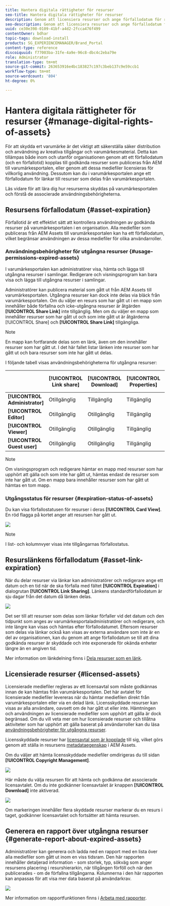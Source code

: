 ```yaml
---
title: Hantera digitala rättigheter för resurser
seo-title: Hantera digitala rättigheter för resurser
description: Genom att licensiera resurser och ange förfallodatum för resurser och delade länkar kan du kontrollera användningen av dessa resurser och skydda dem.
seo-description: Genom att licensiera resurser och ange förfallodatum för resurser och delade länkar kan du kontrollera användningen av dessa resurser och skydda dem.
uuid: ce30e398-0109-41bf-a4d2-2fcca476f499
contentOwner: bdhar
topic-tags: download-install
products: SG_EXPERIENCEMANAGER/Brand_Portal
content-type: reference
discoiquuid: f77003ba-31fe-4a9e-96c8-dbc4c2eba79e
role: Administrator
translation-type: tm+mt
source-git-commit: 263653916e4bc183827c197c3beb137c9e59ccb1
workflow-type: tm+mt
source-wordcount: '804'
ht-degree: 0%

---
```



# Hantera digitala rättigheter för resurser {#manage-digital-rights-of-assets}

För att skydda ert varumärke är det viktigt att säkerställa säker distribution och användning av kreativa tillgångar och varumärkesmaterial. Detta kan tillämpas både inom och utanför organisationen genom att ett förfallodatum (och en förfallotid) kopplas till godkända resurser som publiceras från AEM till varumärkesportalen, eller genom att dessa mediefiler licensieras för villkorlig användning. Dessutom kan du i varumärkesportalen ange ett förfallodatum för länkar till resurser som delas från varumärkesportalen.

Läs vidare för att lära dig hur resurserna skyddas på varumärkesportalen och förstå de associerade användningsbehörigheterna.

## Resursens förfallodatum {#asset-expiration}

Förfallotid är ett effektivt sätt att kontrollera användningen av godkända resurser på varumärkesportalen i en organisation. Alla mediefiler som publiceras från AEM Assets till varumärkesportalen kan ha ett förfallodatum, vilket begränsar användningen av dessa mediefiler för olika användarroller.

### Användningsbehörigheter för utgångna resurser {#usage-permissions-expired-assets}

I varumärkesportalen kan administratörer visa, hämta och lägga till utgångna resurser i samlingar. Redigerare och visningsprogram kan bara visa och lägga till utgångna resurser i samlingar.

Administratörer kan publicera material som gått ut från AEM Assets till varumärkesportalen. Utgångna resurser kan dock inte delas via bläck från varumärkesportalen. Om du väljer en resurs som har gått ut i en mapp som innehåller både förfallna och icke-utgångna resurser är åtgärden **[!UICONTROL Share Link]** inte tillgänglig. Men om du väljer en mapp som innehåller resurser som har gått ut och som inte gått ut är åtgärderna [!UICONTROL Share] och **[!UICONTROL Share Link]** tillgängliga.

>[!NOTE]
>
>En mapp kan fortfarande delas som en länk, även om den innehåller resurser som har gått ut. I det här fallet listar länken inte resurser som har gått ut och bara resurser som inte har gått ut delas.

I följande tabell visas användningsbehörigheterna för utgångna resurser:

|  | **[!UICONTROL Link share]** | **[!UICONTROL Download]** | **[!UICONTROL Properties]** | **[!UICONTROL Add to collection]** | **[!UICONTROL Delete]** |
|---|---|---|---|---|---|
| **[!UICONTROL Administrator]** | Otillgänglig | Tillgänglig | Tillgänglig | Tillgänglig | Tillgänglig |
| **[!UICONTROL Editor]** | Otillgänglig | Otillgänglig | Tillgänglig | Tillgänglig | Otillgänglig |
| **[!UICONTROL Viewer]** | Otillgänglig | Otillgänglig | Tillgänglig | Tillgänglig | Otillgänglig |
| **[!UICONTROL Guest user]** | Otillgänglig | Otillgänglig | Tillgänglig | Tillgänglig | Otillgänglig |

>[!NOTE]
>
>Om visningsprogram och redigerare hämtar en mapp med resurser som har upphört att gälla och som inte har gått ut, hämtas endast de resurser som inte har gått ut. Om en mapp bara innehåller resurser som har gått ut hämtas en tom mapp.

### Utgångsstatus för resurser {#expiration-status-of-assets}

Du kan visa förfallostatusen för resurser i deras **[!UICONTROL Card View]**. En röd flagga på kortet anger att resursen har gått ut.

![](assets/expired_assets_cardview.png)

>[!NOTE]
>
>I list- och kolumnvyer visas inte tillgångarnas förfallostatus.

## Resurslänkens förfallodatum {#asset-link-expiration}

När du delar resurser via länkar kan administratörer och redigerare ange ett datum och en tid när de ska förfalla med fältet **[!UICONTROL Expiration]** i dialogrutan **[!UICONTROL Link Sharing]**. Länkens standardförfallodatum är sju dagar från det datum då länken delas.

![](assets/asset-link-sharing.png)

Det ser till att resurser som delas som länkar förfaller vid det datum och den tidpunkt som anges av varumärkesportaladministratörer och redigerare, och inte längre kan visas och hämtas efter förfallodatumet. Eftersom resurser som delas via länkar också kan visas av externa användare som inte är en del av organisationen, kan du genom att ange förfallodatum se till att dina godkända resurser är skyddade och inte exponerade för okända enheter längre än en angiven tid.

Mer information om länkdelning finns i [Dela resurser som en länk](../using/brand-portal-link-share.md).

## Licensierade resurser {#licensed-assets}

Licensierade mediefiler regleras av ett licensavtal som måste godkännas innan de kan hämtas från varumärkesportalen. Det här avtalet för licensierade mediefiler levereras när du hämtar mediefilen direkt från varumärkesportalen eller via en delad länk. Licensskyddade resurser kan visas av alla användare, oavsett om de har gått ut eller inte. Hämtningen och användningen av licensierade mediefiler som upphört att gälla är dock begränsad. Om du vill veta mer om hur licensierade resurser och tillåtna aktiviteter som har upphört att gälla baserat på användarroller kan du läsa [användningsbehörigheter för utgångna resurser](../using/manage-digital-rights-of-assets.md#usage-permissions-expired-assets).

Licensskyddade resurser har [licensavtal som är kopplade](https://helpx.adobe.com/experience-manager/6-5/assets/using/drm.html#DigitalRightsManagementinAssets) till sig, vilket görs genom att ställa in resursens [metadataegenskap](https://helpx.adobe.com/experience-manager/6-5/assets/using/drm.html#DigitalRightsManagementinAssets) i AEM Assets.

Om du väljer att hämta licensskyddade mediefiler omdirigeras du till sidan **[!UICONTROL Copyright Management]**.

![](assets/asset-copyright-mgmt.png)

Här måste du välja resursen för att hämta och godkänna det associerade licensavtalet. Om du inte godkänner licensavtalet är knappen **[!UICONTROL Download]** inte aktiverad.

![](assets/licensed-asset-download-2.png)

Om markeringen innehåller flera skyddade resurser markerar du en resurs i taget, godkänner licensavtalet och fortsätter att hämta resursen.

## Generera en rapport över utgångna resurser {#generate-report-about-expired-assets}

Administratörer kan generera och ladda ned en rapport med en lista över alla mediefiler som gått ut inom en viss tidsram. Den här rapporten innehåller detaljerad information - som storlek, typ, sökväg som anger resursens placering i resurshierarkin, när tillgången förföll och när den publicerades - om de förfallna tillgångarna. Kolumnerna i den här rapporten kan anpassas för att visa mer data baserat på användarkrav.

![](assets/assets-expired.png)

Mer information om rapportfunktionen finns i [Arbeta med rapporter](../using/brand-portal-reports.md#work-with-reports).
